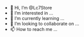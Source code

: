 - 👋 Hi, I’m @Lc7Store
- 👀 I’m interested in ...
- 🌱 I’m currently learning ...
- 💞️ I’m looking to collaborate on ...
- 📫 How to reach me ...

<!---
Lc7Store/Lc7Store is a ✨ special ✨ repository because its `README.md` (this file) appears on your GitHub profile.
You can click the Preview link to take a look at your changes.
--->

